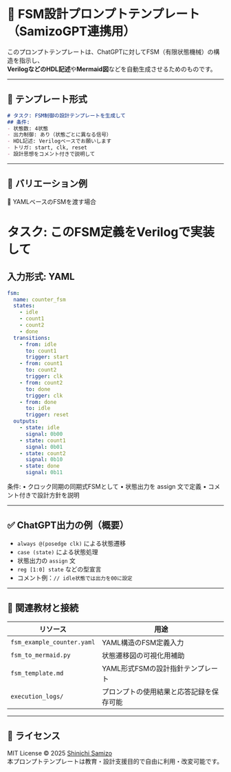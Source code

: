 # 🎯 FSM設計プロンプトテンプレート（SamizoGPT連携用）

このプロンプトテンプレートは、ChatGPTに対してFSM（有限状態機械）の構造を指示し、  
**VerilogなどのHDL記述**や**Mermaid図**などを自動生成させるためのものです。

---

## 📌 テンプレート形式

```markdown
# タスク: FSM制御の設計テンプレートを生成して
## 条件:
- 状態数: 4状態
- 出力制御: あり（状態ごとに異なる信号）
- HDL記述: Verilogベースでお願いします
- トリガ: start, clk, reset
- 設計思想をコメント付きで説明して
```

---

## 🔁 バリエーション例

🧩 YAMLベースのFSMを渡す場合

# タスク: このFSM定義をVerilogで実装して
## 入力形式: YAML
```yaml
fsm:
  name: counter_fsm
  states:
    - idle
    - count1
    - count2
    - done
  transitions:
    - from: idle
      to: count1
      trigger: start
    - from: count1
      to: count2
      trigger: clk
    - from: count2
      to: done
      trigger: clk
    - from: done
      to: idle
      trigger: reset
  outputs:
    - state: idle
      signal: 0b00
    - state: count1
      signal: 0b01
    - state: count2
      signal: 0b10
    - state: done
      signal: 0b11
```

条件:
	•	クロック同期の同期式FSMとして
	•	状態出力を assign 文で定義
	•	コメント付きで設計方針を説明

 ---

## ✅ ChatGPT出力の例（概要）

- `always @(posedge clk)` による状態遷移
- `case (state)` による状態処理
- 状態出力の `assign` 文
- `reg [1:0] state` などの型宣言
- コメント例：`// idle状態では出力を00に設定`

---

## 🔗 関連教材と接続

| リソース | 用途 |
|----------|------|
| `fsm_example_counter.yaml` | YAML構造のFSM定義入力 |
| `fsm_to_mermaid.py` | 状態遷移図の可視化用補助 |
| `fsm_template.md` | YAML形式FSMの設計指針テンプレート |
| `execution_logs/` | プロンプトの使用結果と応答記録を保存可能 |

---

## 📄 ライセンス

MIT License © 2025 [Shinichi Samizo](https://github.com/Samizo-AITL)  
本プロンプトテンプレートは教育・設計支援目的で自由に利用・改変可能です。


